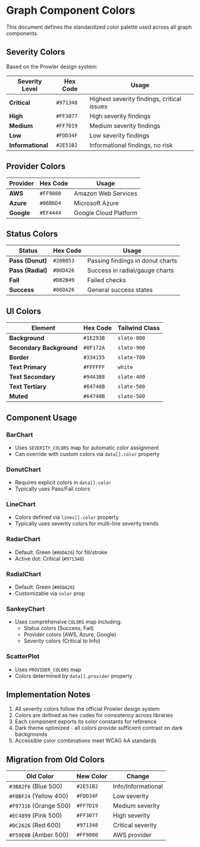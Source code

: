 # Graph Component Colors

This document defines the standardized color palette used across all graph components.

## Severity Colors

Based on the Prowler design system:

| Severity Level | Hex Code | Usage |
|----------------|----------|-------|
| **Critical** | `#971348` | Highest severity findings, critical issues |
| **High** | `#FF3077` | High severity findings |
| **Medium** | `#FF7D19` | Medium severity findings |
| **Low** | `#FDD34F` | Low severity findings |
| **Informational** | `#2E51B2` | Informational findings, no risk |

## Provider Colors

| Provider | Hex Code | Usage |
|----------|----------|-------|
| **AWS** | `#FF9800` | Amazon Web Services |
| **Azure** | `#06B6D4` | Microsoft Azure |
| **Google** | `#EF4444` | Google Cloud Platform |

## Status Colors

| Status | Hex Code | Usage |
|--------|----------|-------|
| **Pass (Donut)** | `#20B853` | Passing findings in donut charts |
| **Pass (Radial)** | `#86DA26` | Success in radial/gauge charts |
| **Fail** | `#DB2B49` | Failed checks |
| **Success** | `#86DA26` | General success states |

## UI Colors

| Element | Hex Code | Tailwind Class |
|---------|----------|----------------|
| **Background** | `#1E293B` | `slate-800` |
| **Secondary Background** | `#0F172A` | `slate-900` |
| **Border** | `#334155` | `slate-700` |
| **Text Primary** | `#FFFFFF` | `white` |
| **Text Secondary** | `#94A3B8` | `slate-400` |
| **Text Tertiary** | `#64748B` | `slate-500` |
| **Muted** | `#64748B` | `slate-500` |

## Component Usage

### BarChart
- Uses `SEVERITY_COLORS` map for automatic color assignment
- Can override with custom colors via `data[].color` property

### DonutChart
- Requires explicit colors in `data[].color`
- Typically uses Pass/Fail colors

### LineChart
- Colors defined via `lines[].color` property
- Typically uses severity colors for multi-line severity trends

### RadarChart
- Default: Green (`#86DA26`) for fill/stroke
- Active dot: Critical (`#971348`)

### RadialChart
- Default: Green (`#86DA26`)
- Customizable via `color` prop

### SankeyChart
- Uses comprehensive `COLORS` map including:
  - Status colors (Success, Fail)
  - Provider colors (AWS, Azure, Google)
  - Severity colors (Critical to Info)

### ScatterPlot
- Uses `PROVIDER_COLORS` map
- Colors determined by `data[].provider` property

## Implementation Notes

1. All severity colors follow the official Prowler design system
2. Colors are defined as hex codes for consistency across libraries
3. Each component exports its color constants for reference
4. Dark theme optimized - all colors provide sufficient contrast on dark backgrounds
5. Accessible color combinations meet WCAG AA standards

## Migration from Old Colors

| Old Color | New Color | Change |
|-----------|-----------|--------|
| `#3B82F6` (Blue 500) | `#2E51B2` | Info/Informational |
| `#FBBF24` (Yellow 400) | `#FDD34F` | Low severity |
| `#F97316` (Orange 500) | `#FF7D19` | Medium severity |
| `#EC4899` (Pink 500) | `#FF3077` | High severity |
| `#DC2626` (Red 600) | `#971348` | Critical severity |
| `#F59E0B` (Amber 500) | `#FF9800` | AWS provider |
